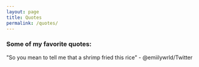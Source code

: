 ```yaml
---
layout: page
title: Quotes
permalink: /quotes/
---
```


### Some of my favorite quotes:

"So you mean to tell me that a shrimp fried this rice" - @emiilywrld/Twitter
